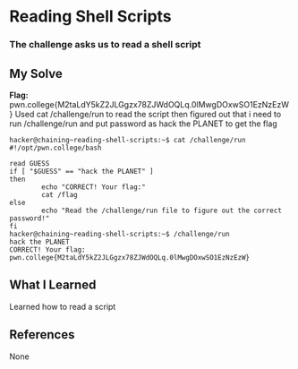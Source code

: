 # Reading Shell Scripts
### The challenge asks us to read a shell script


## My Solve
**Flag:** pwn.college{M2taLdY5kZ2JLGgzx78ZJWdOQLq.0lMwgDOxwSO1EzNzEzW}
Used cat /challenge/run to read the script then figured out that i 
need to run /challenge/run and put password as hack the PLANET to get 
the flag


```
hacker@chaining~reading-shell-scripts:~$ cat /challenge/run
#!/opt/pwn.college/bash

read GUESS
if [ "$GUESS" == "hack the PLANET" ]
then
        echo "CORRECT! Your flag:"
        cat /flag
else
        echo "Read the /challenge/run file to figure out the correct password!"
fi
hacker@chaining~reading-shell-scripts:~$ /challenge/run
hack the PLANET
CORRECT! Your flag:
pwn.college{M2taLdY5kZ2JLGgzx78ZJWdOQLq.0lMwgDOxwSO1EzNzEzW}

```

## What I Learned
Learned how to read a script 

## References
None